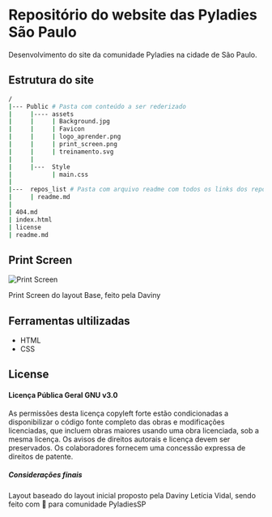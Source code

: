 # Repositório do website das Pyladies São Paulo

Desenvolvimento do site da comunidade Pyladies na cidade de São Paulo.



## Estrutura do site
```bash
/
|--- Public # Pasta com conteúdo a ser rederizado
|     |---- assets
|     |     | Background.jpg
|     |     | Favicon
|     |     | logo_aprender.png
|     |     | print_screen.png
|     |     | treinamento.svg
|     | 
|     |---  Style
|           | main.css
|       
|---  repos_list # Pasta com arquivo readme com todos os links dos repositórios 
|     | readme.md
|
| 404.md
| index.html
| license
| readme.md 
```

## Print Screen


![Print Screen](https://raw.githubusercontent.com/davinyleticia/pyladiessp_site/refs/heads/master/public/assets/print_screen.png)

 Print Screen do layout Base, feito pela Daviny


## Ferramentas ultilizadas

* HTML
* CSS
  
## License

#### Licença Pública Geral GNU v3.0

As permissões desta licença copyleft forte estão condicionadas a disponibilizar o código fonte completo das obras e modificações licenciadas, que incluem obras maiores usando uma obra licenciada, sob a mesma licença. Os avisos de direitos autorais e licença devem ser preservados. Os colaboradores fornecem uma concessão expressa de direitos de patente.

##### Considerações finais
Layout baseado do layout inicial proposto pela
Daviny Letícia Vidal, sendo feito com 💜 para comunidade PyladiesSP
